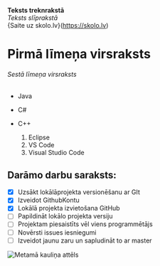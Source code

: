 **Teksts treknrakstā** <br>
*Teksts slīprakstā* <br>
{Saite uz skolo.lv}(https://skolo.lv) <br>

# Pirmā līmeņa virsraksts
###### Sestā līmeņa virsraksts

* Java
* C#
* C++

  1. Eclipse
  2. VS Code
  3. Visual Studio Code

 ## Darāmo darbu saraksts:
 - [x] Uzsākt lokālāprojekta versionēšanu ar GIt
 - [x] Izveidot GithubKontu
 - [x] Lokālā projekta izvietošana GitHub
 - [ ] Papildināt lokālo projekta versiju
 - [ ] Projektam piesaistīts vēl viens programmētājs
 - [ ] Novērsti issues iesniegumi
 - [ ] Izveidot jaunu zaru un sapludināt to ar master

![Metamā kauliņa attēls](https://pngimg.com/uploads/dice/dice_PNG49.png)
